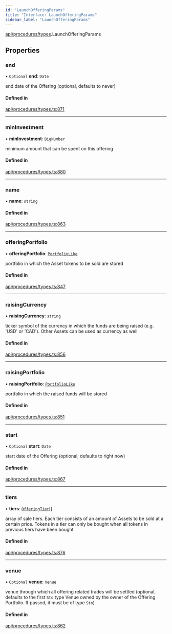 ```yaml
---
id: "LaunchOfferingParams"
title: "Interface: LaunchOfferingParams"
sidebar_label: "LaunchOfferingParams"
---
```


[api/procedures/types](../../../../../modules/API/Procedures/Types/Types.md).LaunchOfferingParams

## Properties

### end

• `Optional` **end**: `Date`

end date of the Offering (optional, defaults to never)

#### Defined in

[api/procedures/types.ts:871](https://github.com/PolymeshAssociation/polymesh-sdk/blob/372a67e5d/src/api/procedures/types.ts#L871)

___

### minInvestment

• **minInvestment**: `BigNumber`

minimum amount that can be spent on this offering

#### Defined in

[api/procedures/types.ts:880](https://github.com/PolymeshAssociation/polymesh-sdk/blob/372a67e5d/src/api/procedures/types.ts#L880)

___

### name

• **name**: `string`

#### Defined in

[api/procedures/types.ts:863](https://github.com/PolymeshAssociation/polymesh-sdk/blob/372a67e5d/src/api/procedures/types.ts#L863)

___

### offeringPortfolio

• **offeringPortfolio**: [`PortfolioLike`](../../../../../modules/Types/Types.md#portfoliolike)

portfolio in which the Asset tokens to be sold are stored

#### Defined in

[api/procedures/types.ts:847](https://github.com/PolymeshAssociation/polymesh-sdk/blob/372a67e5d/src/api/procedures/types.ts#L847)

___

### raisingCurrency

• **raisingCurrency**: `string`

ticker symbol of the currency in which the funds are being raised (e.g. 'USD' or 'CAD').
  Other Assets can be used as currency as well

#### Defined in

[api/procedures/types.ts:856](https://github.com/PolymeshAssociation/polymesh-sdk/blob/372a67e5d/src/api/procedures/types.ts#L856)

___

### raisingPortfolio

• **raisingPortfolio**: [`PortfolioLike`](../../../../../modules/Types/Types.md#portfoliolike)

portfolio in which the raised funds will be stored

#### Defined in

[api/procedures/types.ts:851](https://github.com/PolymeshAssociation/polymesh-sdk/blob/372a67e5d/src/api/procedures/types.ts#L851)

___

### start

• `Optional` **start**: `Date`

start date of the Offering (optional, defaults to right now)

#### Defined in

[api/procedures/types.ts:867](https://github.com/PolymeshAssociation/polymesh-sdk/blob/372a67e5d/src/api/procedures/types.ts#L867)

___

### tiers

• **tiers**: [`OfferingTier`](../../../Entities/Offering/Types/OfferingTier/OfferingTier.md)[]

array of sale tiers. Each tier consists of an amount of Assets to be sold at a certain price.
  Tokens in a tier can only be bought when all tokens in previous tiers have been bought

#### Defined in

[api/procedures/types.ts:876](https://github.com/PolymeshAssociation/polymesh-sdk/blob/372a67e5d/src/api/procedures/types.ts#L876)

___

### venue

• `Optional` **venue**: [`Venue`](../../../../../classes/API/Entities/Venue/Venue.md)

venue through which all offering related trades will be settled
  (optional, defaults to the first `Sto` type Venue owned by the owner of the Offering Portfolio.
  If passed, it must be of type `Sto`)

#### Defined in

[api/procedures/types.ts:862](https://github.com/PolymeshAssociation/polymesh-sdk/blob/372a67e5d/src/api/procedures/types.ts#L862)
